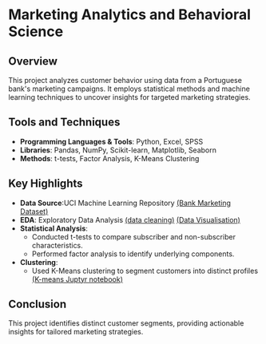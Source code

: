 # Marketing Analytics and Behavioral Science

## Overview
This project analyzes customer behavior using data from a Portuguese bank's marketing campaigns. It employs statistical methods and machine learning techniques to uncover insights for targeted marketing strategies.

## Tools and Techniques
- **Programming Languages & Tools**: Python, Excel, SPSS
- **Libraries**: Pandas, NumPy, Scikit-learn, Matplotlib, Seaborn
- **Methods**: t-tests, Factor Analysis, K-Means Clustering

## Key Highlights
- **Data Source**:UCI Machine Learning Repository [(Bank Marketing Dataset)](https://archive.ics.uci.edu/dataset/222/bank+marketing)
- **EDA**: Exploratory Data Analysis [(data cleaning)](./EDA_banking_data_marketing.ipynb)
                                     [(Data Visualisation)](./Data_Visualisation.ipynb) 
- **Statistical Analysis**:
  - Conducted t-tests to compare subscriber and non-subscriber characteristics.
  - Performed factor analysis to identify underlying components.
- **Clustering**:
  - Used K-Means clustering to segment customers into distinct profiles [(K-means Juptyr notebook)](./k-mean_clustering.ipynb) 

<!--## Results
### Visualizations
#### Elbow Plot
![Elbow Plot](elbow_plot.png)

#### Scree Plot
![Scree Plot](scree_plot.png)

#### 3D Cluster Scatter Plot
![Cluster Scatter Plot](cluster_scatter.png)

## Files
- **Report**: [Marketing Analytics Report](Marketing_2604378.pdf)
- **Code**: Python scripts for data preprocessing, analysis, and clustering.
- **Visualizations**: Key plots used in the analysis.
-->

## Conclusion
This project identifies distinct customer segments, providing actionable insights for tailored marketing strategies.
